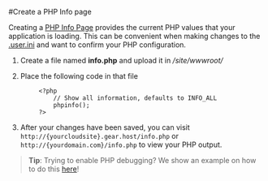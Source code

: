 #Create a PHP Info page

Creating a [PHP Info Page](http://php.net/manual/en/function.phpinfo.php) provides the current PHP values that your application is loading. This can be convenient when making changes to the [.user.ini](https://www.gearhost.com/documentation/how-to-configure-user-ini) and want to confirm your PHP configuration.


1. Create a file named **info.php** and upload it in */site/wwwroot/*
1. Place the following code in that file

			<?php
				// Show all information, defaults to INFO_ALL
				phpinfo();
			?>

1. After your changes have been saved, you can visit `http://{yourcloudsite}.gear.host/info.php` or `http://{yourdomain.com}/info.php` to view your PHP output.
	


> **Tip**: Trying to enable PHP debugging? We show an example on how to do this [here](https://www.gearhost.com/documentation/troubleshooting-wordpress#user-content-enable-php-error-debugging)!